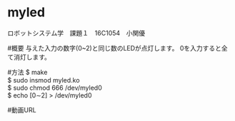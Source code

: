 # myled
ロボットシステム学　課題１　16C1054　小関優

#概要
与えた入力の数字(0~2)と同じ数のLEDが点灯します。
0を入力すると全て消灯します。

#方法
$ make  
$ sudo insmod myled.ko  
$ sudo chmod 666 /dev/myled0  
$ echo [0∼2] > /dev/myled0  

#動画URL
